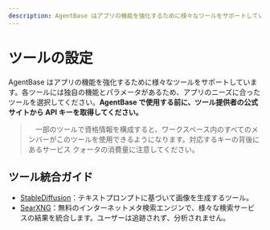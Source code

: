 ```yaml
---
description: AgentBase はアプリの機能を強化するために様々なツールをサポートしています。
---
```


# ツールの設定

AgentBase はアプリの機能を強化するために様々なツールをサポートしています。各ツールには独自の機能とパラメータがあるため、アプリのニーズに合ったツールを選択してください。**AgentBase で使用する前に、ツール提供者の公式サイトから API キーを取得してください。**

>　一部のツールで資格情報を構成すると、ワークスペース内のすべてのメンバーがこのツールを使用できるようになります。対応するキーの背後にあるサービス クォータの消費量に注意してください。

## ツール統合ガイド

- [StableDiffusion](./stable-diffusion.md)：テキストプロンプトに基づいて画像を生成するツール。
- [SearXNG](./searxng.md)：無料のインターネットメタ検索エンジンで、様々な検索サービスの結果を統合します。ユーザーは追跡されず、分析されません。